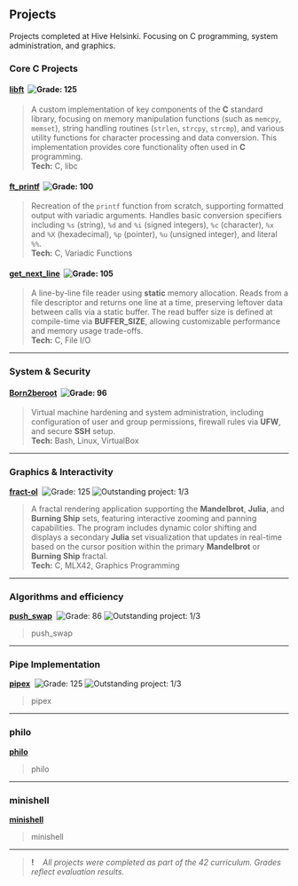 ## Projects

Projects completed at Hive Helsinki. Focusing on C programming, system administration, and graphics.

### Core C Projects

#### [**libft**](https://github.com/usvapel/libft) &nbsp;![Grade: 125](https://img.shields.io/badge/Grade-125-brightgreen?style=plastic)
> A custom implementation of key components of the **C** standard library, focusing on memory manipulation functions (such as `memcpy`, `memset`), string handling routines (`strlen`, `strcpy`, `strcmp`), and various utility functions for character processing and data conversion. This implementation provides core functionality often used in **C** programming.  
**Tech:** C, libc

#### [**ft_printf**](https://github.com/usvapel/ft_printf) &nbsp;![Grade: 100](https://img.shields.io/badge/Grade-100-brightgreen?style=plastic)
> Recreation of the `printf` function from scratch, supporting formatted output with variadic arguments.
Handles basic conversion specifiers including `%s` (string), `%d` and `%i` (signed integers), `%c` (character), `%x` and `%X` (hexadecimal), `%p` (pointer), `%u` (unsigned integer), and literal `%%`.  
**Tech:** C, Variadic Functions

#### [**get_next_line**](https://github.com/usvapel/get_next_line) &nbsp;![Grade: 105](https://img.shields.io/badge/Grade-105-brightgreen?style=plastic)
> A line-by-line file reader using **static** memory allocation.
Reads from a file descriptor and returns one line at a time, preserving leftover data between calls via a static buffer.
The read buffer size is defined at compile-time via **BUFFER_SIZE**, allowing customizable performance and memory usage trade-offs.  
**Tech:** C, File I/O

---

### System & Security

#### [**Born2beroot**](https://github.com/usvapel/born2beroot) &nbsp;![Grade: 96](https://img.shields.io/badge/Grade-96-brightgreen?style=plastic)
> Virtual machine hardening and system administration, including configuration of user and group permissions, firewall rules via **UFW**, and secure **SSH** setup.  
**Tech:** Bash, Linux, VirtualBox

---

### Graphics & Interactivity

[**fract-ol**](https://github.com/usvapel/fract-ol) &nbsp;![Grade: 125](https://img.shields.io/badge/Grade-125-brightgreen?style=plastic) ![Outstanding project: 1/3](https://img.shields.io/badge/Outstanding%20project-⭐☆☆-blue?style=plastic)
> A fractal rendering application supporting the **Mandelbrot**, **Julia**, and **Burning Ship** sets, featuring interactive zooming and panning capabilities.
The program includes dynamic color shifting and displays a secondary **Julia** set visualization that updates in real-time based on the cursor position within the primary **Mandelbrot** or **Burning Ship** fractal.  
**Tech:** C, MLX42, Graphics Programming

---

### Algorithms and efficiency

[**push_swap**](https://github.com/usvapel/push_swap) &nbsp;![Grade: 86](https://img.shields.io/badge/Grade-86-brightgreen?style=plastic) ![Outstanding project: 1/3](https://img.shields.io/badge/Outstanding%20project-⭐☆☆-blue?style=plastic)
> push_swap

---

### Pipe Implementation

[**pipex**](https://github.com/usvapel/pipex) &nbsp;![Grade: 125](https://img.shields.io/badge/Grade-125-brightgreen?style=plastic) ![Outstanding project: 1/3](https://img.shields.io/badge/Outstanding%20project-⭐☆☆-blue?style=plastic)
> pipex

---

### philo

[**philo**](https://github.com/usvapel/philo) &nbsp;
> philo

---

### minishell

[**minishell**](https://github.com/usvapel/minishell) &nbsp;
> minishell

---
> **!** &nbsp;&nbsp; *All projects were completed as part of the 42 curriculum. Grades reflect evaluation results.*  
